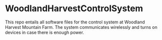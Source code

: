 # WoodlandHarvestControlSystem
 This repo entails all software files for the control system at Woodland Harvest Mountain Farm. The system communicates wirelessly and turns on devices in case there is enough power.
